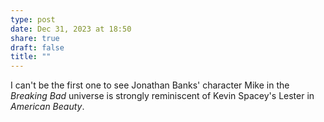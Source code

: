 ```yaml
---
type: post
date: Dec 31, 2023 at 18:50
share: true
draft: false
title: ""
---
```


I can't be the first one to see Jonathan Banks' character Mike in the _Breaking Bad_ universe is  strongly reminiscent of Kevin Spacey's Lester in _American Beauty_.
